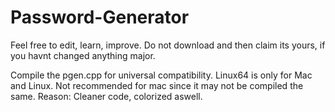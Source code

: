 # Password-Generator

Feel free to edit, learn, improve.
Do not download and then claim its yours, if you havnt changed anything major.

Compile the pgen.cpp for universal compatibility.
Linux64 is only for Mac and Linux. Not recommended for mac since it may not be compiled the same.
Reason: Cleaner code, colorized aswell.
